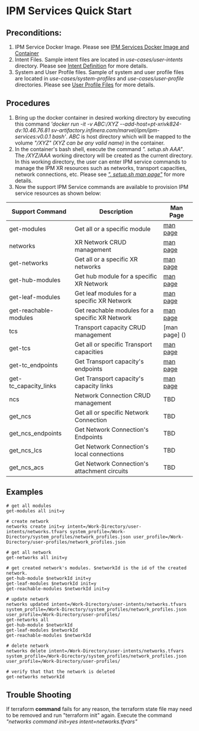 # IPM Services Quick Start
## Preconditions:
1. IPM Service Docker Image. Please see [IPM Services Docker Image and Container](https://bitbucket.infinera.com/projects/MAR/repos/terraform-provider-ipm/browse/IPM%20Services%20Docker%20Image%20and%20Container.md)
2. Intent Files. Sample intent files are located in *use-cases/user-intents* directory. Please see [Intent Definition](https://github.com/infinera/terraform-ipm-modules/blob/master/network-service/Intent.md) for more details.
3. System and User Profile files. Sample of system and user profile files are located in *use-cases/system-profiles* and *use-cases/user-profile* directories. Please see [User Profile Files](https://github.com/infinera/terraform-ipm-modules/blob/master/network-service/Profiles.md) for  more details.

## Procedures
1. Bring up the docker container in desired working directory by executing this command *'docker run -it -v ABC:/XYZ --add-host=pt-xrivk824-dv:10.46.76.81 sv-artifactory.infinera.com/marvel/ipm/ipm-services:v0.0.1 bash'*. *ABC* is host directory which will be mapped to the volume *"/XYZ" (XYZ can be any valid name)* in the container.  
2. In the container's bash shell, execute the command *". setup.sh AAA"*. The */XYZ/AAA* working directory will be created as the current directory. In this working directory, the user can enter IPM service commands to manage the IPM XR resources such as networks, transport capacities, network connections, etc. Please see [*". setup.sh man page"*](https://github.com/infinera/terraform-ipm-modules/blob/master/use-cases/man-pages/setup.md) for more details.
3. Now the support IPM Service commands are available to provision IPM service resources as shown below:

| Support Command         |  Description                                   | Man Page    |
|-------------------------|------------------------------------------------|-------------|
| get-modules             | Get all or a specific module | [man page](https://github.com/infinera/terraform-ipm-modules/blob/master/use-cases/man-pages/get_modules.md)     |
| networks                | XR Network CRUD management | [man page](https://github.com/infinera/terraform-ipm-modules/blob/master/use-cases/man-pages/networks.md)     |
| get-networks            | Get all or a specific XR networks | [man page](https://github.com/infinera/terraform-ipm-modules/blob/master/use-cases/man-pages/get_networks.md)    |
| get-hub-modules         | Get hub module for a specific XR Network |  [man page](https://github.com/infinera/terraform-ipm-modules/blob/master/use-cases/man-pages/get_hub_modules.md)    |
| get-leaf-modules        | Get leaf modules for a specific XR Network | [man page](https://github.com/infinera/terraform-ipm-modules/blob/master/use-cases/man-pages/get_leaf_modules.md)     |
| get-reachable-modules   | Get reachable modules for a specific XR Network | [man page](https://github.com/infinera/terraform-ipm-modules/blob/master/use-cases/man-pages/get_reachable_modules.md)     |
| tcs                     | Transport capacity CRUD management|  [man page] ()    |
| get-tcs                 | Get all or specific Transport capacities|  [man page](https://github.com/infinera/terraform-ipm-modules/blob/master/use-cases/man-pages/get_tcs.md)    |
| get-tc_endpoints        | Get Transport capacity's endpoints |  [man page](https://github.com/infinera/terraform-ipm-modules/blob/master/use-cases/man-pages/get_tc_endpoints.md)    |
| get-tc_capacity_links   | Get Transport capacity's capacity links |  [man page](https://github.com/infinera/terraform-ipm-modules/blob/master/use-cases/man-pages/get_tcs_capacity_links.md)   |
| ncs                     | Network Connection CRUD management|  TBD    |
| get_ncs                 | Get all or specific Network Connection |  TBD    |
| get_ncs_endpoints       | Get Network Connection's Endpoints |  TBD    |
| get_ncs_lcs       | Get Network Connection's local connections |  TBD    |
| get_ncs_acs       | Get Network Connection's attachment circuits |  TBD    |

## Examples
```
# get all modules
get-modules all init=y

# create network 
networks create init=y intent=/Work-Directory/user-intents/networks.tfvars system_profile=/Work-Directory/system_profiles/network_profiles.json user_profile=/Work-Directory/user-profiles/network_profiles.json

# get all network
get-networks all init=y

# get created network's modules. $networkId is the id of the created network.
get-hub-module $networkId init=y
get-leaf-modules $networkId init=y
get-reachable-modules $networkId init=y

# update network
networks updated intent=/Work-Directory/user-intents/networks.tfvars system_profile=/Work-Directory/system_profiles/network_profiles.json user_profile=/Work-Directory/user-profiles/
get-networks all
get-hub-module $networkId
get-leaf-modules $networkId
get-reachable-modules $networkId

# delete network
networks delete intent=/Work-Directory/user-intents/networks.tfvars system_profile=/Work-Directory/system_profiles/network_profiles.json user_profile=/Work-Directory/user-profiles/

# verify that that the network is deleted
get-networks networkId
```

## Trouble Shooting
If terraform **command** fails for any reason, the terraform state file may need to be removed and run "terraform init" again. Execute the command *"networks command init=yes intent=networks.tfvars"*
